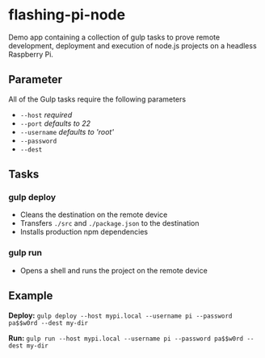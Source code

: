 # flashing-pi-node

Demo app containing a collection of gulp tasks to prove remote development, deployment and execution of node.js projects on a headless Raspberry Pi.

## Parameter
All of the Gulp tasks require the following parameters
* `--host` *required*
* `--port` *defaults to 22*
* `--username` *defaults to 'root'*
* `--password`
* `--dest`

## Tasks

### gulp deploy
* Cleans the destination on the remote device
* Transfers `./src` and `./package.json` to the destination
* Installs production npm dependencies

### gulp run
* Opens a shell and runs the project on the remote device

## Example
**Deploy:** `gulp deploy --host mypi.local --username pi --password pa$$w0rd --dest my-dir`

**Run:** `gulp run --host mypi.local --username pi --password pa$$w0rd --dest my-dir`
